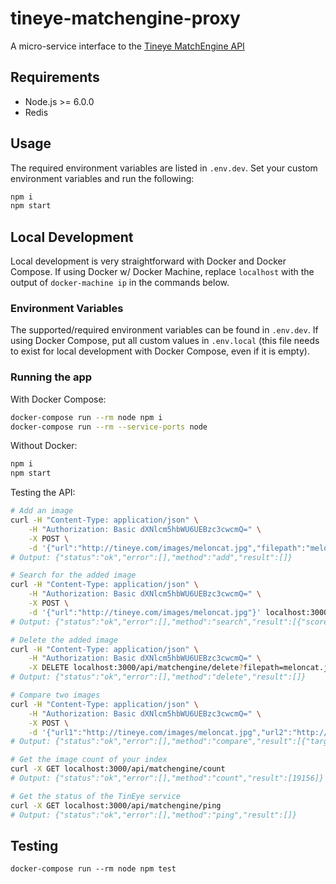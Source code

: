 # tineye-matchengine-proxy

A micro-service interface to the [Tineye MatchEngine API](https://services.tineye.com/MatchEngine)

## Requirements

* Node.js >= 6.0.0
* Redis

## Usage

The required environment variables are listed in `.env.dev`. Set your custom
environment variables and run the following:
```bash
npm i
npm start
```

## Local Development

Local development is very straightforward with Docker and Docker Compose. If using Docker w/ Docker Machine, replace `localhost` with the output of `docker-machine ip` in the commands below.

### Environment Variables

The supported/required environment variables can be found in `.env.dev`. If
using Docker Compose, put all custom values in `.env.local` (this file needs
    to exist for local development with Docker Compose, even if it is empty).

### Running the app

With Docker Compose:
```bash
docker-compose run --rm node npm i
docker-compose run --rm --service-ports node
```

Without Docker:
```bash
npm i
npm start
```

Testing the API:
```bash
# Add an image
curl -H "Content-Type: application/json" \
    -H "Authorization: Basic dXNlcm5hbWU6UEBzc3cwcmQ=" \
    -X POST \
    -d '{"url":"http://tineye.com/images/meloncat.jpg","filepath":"meloncat.jpg"}' localhost:3000/api/matchengine/add
# Output: {"status":"ok","error":[],"method":"add","result":[]}

# Search for the added image
curl -H "Content-Type: application/json" \
    -H "Authorization: Basic dXNlcm5hbWU6UEBzc3cwcmQ=" \
    -X POST \
    -d '{"url":"http://tineye.com/images/meloncat.jpg"}' localhost:3000/api/matchengine/search
# Output: {"status":"ok","error":[],"method":"search","result":[{"score":"100.00","target_overlap_percent":"100.00","query_overlap_percent":"100.00","filepath":"meloncat.jpg"}]}

# Delete the added image
curl -H "Content-Type: application/json" \
    -H "Authorization: Basic dXNlcm5hbWU6UEBzc3cwcmQ=" \
    -X DELETE localhost:3000/api/matchengine/delete?filepath=meloncat.jpg
# Output: {"status":"ok","error":[],"method":"delete","result":[]}

# Compare two images
curl -H "Content-Type: application/json" \
    -H "Authorization: Basic dXNlcm5hbWU6UEBzc3cwcmQ=" \
    -X POST \
    -d '{"url1":"http://tineye.com/images/meloncat.jpg","url2":"http://tineye.com/images/meloncat.jpg"}' localhost:3000/api/matchengine/compare
# Output: {"status":"ok","error":[],"method":"compare","result":[{"target_overlap_percent":"100.00","score":"100.00","match_percent":"100.00","query_overlap_percent":"99.99"}]}

# Get the image count of your index
curl -X GET localhost:3000/api/matchengine/count
# Output: {"status":"ok","error":[],"method":"count","result":[19156]}

# Get the status of the TinEye service
curl -X GET localhost:3000/api/matchengine/ping
# Output: {"status":"ok","error":[],"method":"ping","result":[]}
```

## Testing
```
docker-compose run --rm node npm test
```
